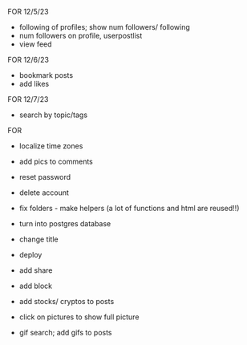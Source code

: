 FOR 12/5/23
- following of profiles; show num followers/ following
- num followers on profile, userpostlist
- view feed

FOR 12/6/23
- bookmark posts
- add likes

FOR 12/7/23
- search by topic/tags

FOR 
- localize time zones
- add pics to comments
- reset password 
- delete account
- fix folders - make helpers (a lot of functions and html are reused!!)
- turn into postgres database
- change title
- deploy


- add share
- add block
- add stocks/ cryptos to posts
- click on pictures to show full picture
- gif search; add gifs to posts
